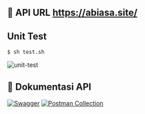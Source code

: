 

## 🔗 API URL https://abiasa.site/

## Unit Test
```
$ sh test.sh
```
![unit-test](https://github.com/Capstone-campyuk/campyuk-be/blob/main/docs/test_overall_2023-02-07_01-58-24.png)

## 📘 Dokumentasi API
[![Swagger](https://img.shields.io/badge/-Swagger-%23Clojure?style=for-the-badge&logo=swagger&logoColor=white)](https://app.swaggerhub.com/apis-docs/GRIFFINHENRY07_1/campyuk/1.0.0) [![Postman Collection](https://img.shields.io/badge/Postman-FF6C37?style=for-the-badge&logo=postman&logoColor=white)](https://www.postman.com/blue-rocket-532366/workspace/task-alta/collection/19389812-c3aa7b0b-cff6-4edf-abfa-e53778dbb602?action=share&creator=19389812)


